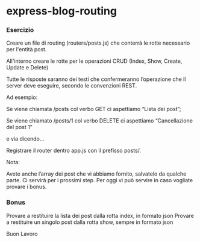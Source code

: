 express-blog-routing
===
### Esercizio
 
 Creare un file di routing (routers/posts.js) che conterrà le rotte necessario per l'entità post.
 
 All'interno creare le rotte per le operazioni CRUD (Index, Show, Create, Update e Delete)
 
 Tutte le risposte saranno dei testi che confermeranno l’operazione che il server deve eseguire, secondo le convenzioni REST.
 
 Ad esempio: 
 
 Se viene chiamata /posts col verbo GET ci aspettiamo “Lista dei post”;
 
 Se viene chiamato /posts/1 col verbo DELETE ci aspettiamo “Cancellazione del post 1”
 
 e via dicendo…
 
 Registrare il router dentro app.js con il prefisso posts/.
 
 Nota:
 
 Avete anche l’array dei post che vi abbiamo fornito, salvatelo da qualche parte.
 Ci servirà per i prossimi step.
 Per oggi vi può servire in caso vogliate provare i bonus.
 
 ### Bonus
 
 
Provare a restituire la lista dei post dalla rotta index, in formato json
Provare a restituire un singolo post dalla rotta show, sempre in formato json

Buon Lavoro
